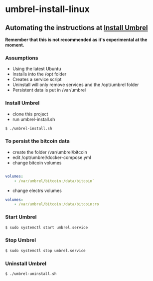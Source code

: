 # umbrel-install-linux

## Automating the instructions at [Install Umbrel](https://github.com/getumbrel/umbrel#-installation)

__Remember that this is not recommended as it's experimental at the moment.__

### Assumptions

* Using the latest Ubuntu
* Installs into the /opt folder
* Creates a service script
* Uninstall will only remove services and the /opt/umbrel folder
* Persistent data is put in /var/umbrel

### Install Umbrel

* clone this project
* run umbrel-install.sh

```bash
$ ./umbrel-install.sh
```

### To persist the bitcoin data

* create the folder /var/umbrel/bitcoin
* edit /opt/umbrel/docker-compose.yml
* change bitcoin volumes  

```yaml

volumes:
    - /var/umbrel/bitcoin:/data/bitcoin`
```

* change electrs volumes  

```yaml
volumes:
    - /var/umbrel/bitcoin:/data/bitcoin:ro
```

### Start Umbrel

```bash
$ sudo systemctl start umbrel.service
```

### Stop Umbrel

```bash
$ sudo systemctl stop umbrel.service
```

### Uninstall Umbrel

```bash
$ ./umbrel-uninstall.sh
```


